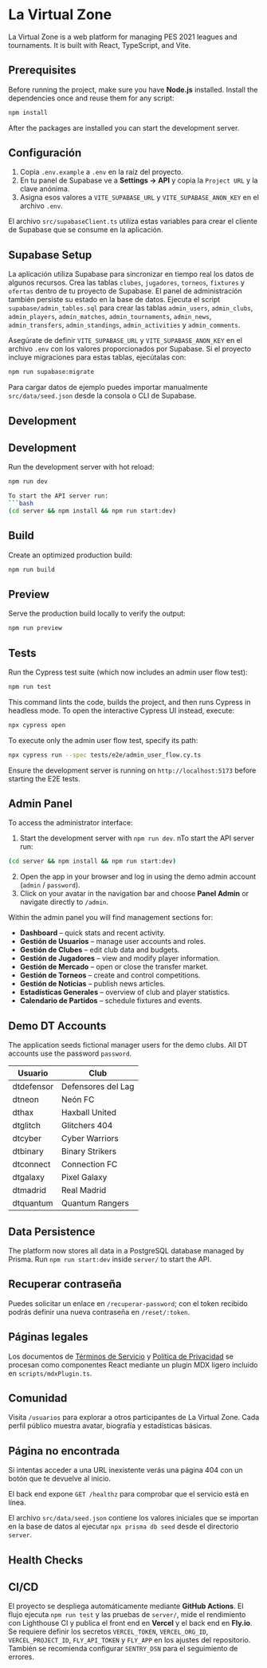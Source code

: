 # La Virtual Zone

La Virtual Zone is a web platform for managing PES 2021 leagues and tournaments. It is built with React, TypeScript, and Vite.

## Prerequisites

Before running the project, make sure you have **Node.js** installed. Install the dependencies once and reuse them for any script:

```bash
npm install
```

After the packages are installed you can start the development server.

## Configuración

1. Copia `.env.example` a `.env` en la raíz del proyecto.
2. En tu panel de Supabase ve a **Settings → API** y copia la `Project URL` y la clave anónima.
3. Asigna esos valores a `VITE_SUPABASE_URL` y `VITE_SUPABASE_ANON_KEY` en el archivo `.env`.


El archivo `src/supabaseClient.ts` utiliza estas variables para crear el cliente de Supabase que se consume en la aplicación.

## Supabase Setup

La aplicación utiliza Supabase para sincronizar en tiempo real los datos de algunos recursos. Crea las tablas `clubes`, `jugadores`, `torneos`, `fixtures` y `ofertas` dentro de tu proyecto de Supabase. El panel de administración también persiste su estado en la base de datos. Ejecuta el script `supabase/admin_tables.sql` para crear las tablas `admin_users`, `admin_clubs`, `admin_players`, `admin_matches`, `admin_tournaments`, `admin_news`, `admin_transfers`, `admin_standings`, `admin_activities` y `admin_comments`.

Asegúrate de definir `VITE_SUPABASE_URL` y `VITE_SUPABASE_ANON_KEY` en el archivo `.env` con los valores proporcionados por Supabase. Si el proyecto incluye migraciones para estas tablas, ejecútalas con:

```bash
npm run supabase:migrate
```

Para cargar datos de ejemplo puedes importar manualmente `src/data/seed.json` desde la consola o CLI de Supabase.

## Development

## Development

Run the development server with hot reload:

```bash
npm run dev

To start the API server run:
```bash
(cd server && npm install && npm run start:dev)
```


## Build

Create an optimized production build:

```bash
npm run build
```

## Preview

Serve the production build locally to verify the output:

```bash
npm run preview
```

## Tests

Run the Cypress test suite (which now includes an admin user flow test):

```bash
npm run test
```

This command lints the code, builds the project, and then runs Cypress in
headless mode. To open the interactive Cypress UI instead, execute:

```bash
npx cypress open
```

To execute only the admin user flow test, specify its path:

```bash
npx cypress run --spec tests/e2e/admin_user_flow.cy.ts
```

Ensure the development server is running on `http://localhost:5173` before
starting the E2E tests.

## Admin Panel

To access the administrator interface:

1. Start the development server with `npm run dev`.
nTo start the API server run:
```bash
(cd server && npm install && npm run start:dev)
```

2. Open the app in your browser and log in using the demo admin account (`admin` / `password`).
3. Click on your avatar in the navigation bar and choose **Panel Admin** or navigate directly to `/admin`.

Within the admin panel you will find management sections for:

- **Dashboard** – quick stats and recent activity.
- **Gestión de Usuarios** – manage user accounts and roles.
- **Gestión de Clubes** – edit club data and budgets.
- **Gestión de Jugadores** – view and modify player information.
- **Gestión de Mercado** – open or close the transfer market.
- **Gestión de Torneos** – create and control competitions.
- **Gestión de Noticias** – publish news articles.
- **Estadísticas Generales** – overview of club and player statistics.
- **Calendario de Partidos** – schedule fixtures and events.

## Demo DT Accounts

The application seeds fictional manager users for the demo clubs. All DT accounts use the password `password`.

| Usuario    | Club               |
| ---------- | ------------------ |
| dtdefensor | Defensores del Lag |
| dtneon     | Neón FC            |
| dthax      | Haxball United     |
| dtglitch   | Glitchers 404      |
| dtcyber    | Cyber Warriors     |
| dtbinary   | Binary Strikers    |
| dtconnect  | Connection FC      |
| dtgalaxy   | Pixel Galaxy       |
| dtmadrid   | Real Madrid        |
| dtquantum  | Quantum Rangers    |

## Data Persistence

The platform now stores all data in a PostgreSQL database managed by Prisma. Run `npm run start:dev` inside `server/` to start the API.

## Recuperar contraseña

Puedes solicitar un enlace en `/recuperar-password`; con el token recibido podrás definir una nueva contraseña en `/reset/:token`.

## Páginas legales

Los documentos de [Términos de Servicio](/terminos) y [Política de Privacidad](/privacidad) se procesan como componentes React mediante un plugin MDX ligero incluido en `scripts/mdxPlugin.ts`.

## Comunidad

Visita `/usuarios` para explorar a otros participantes de La Virtual Zone. Cada perfil público muestra avatar, biografía y estadísticas básicas.

## Página no encontrada

Si intentas acceder a una URL inexistente verás una página 404 con un botón que te devuelve al inicio.

El back end expone `GET /healthz` para comprobar que el servicio está en línea.

El archivo `src/data/seed.json` contiene los valores iniciales que se importan en la base de datos al ejecutar `npx prisma db seed` desde el directorio `server`.

## Health Checks

## CI/CD

El proyecto se despliega automáticamente mediante **GitHub Actions**. El flujo ejecuta `npm run test` y las pruebas de `server/`, mide el rendimiento con Lighthouse CI y publica el front end en **Vercel** y el back end en **Fly.io**.
Se requiere definir los secretos `VERCEL_TOKEN`, `VERCEL_ORG_ID`, `VERCEL_PROJECT_ID`, `FLY_API_TOKEN` y `FLY_APP` en los ajustes del repositorio. También se recomienda configurar `SENTRY_DSN` para el seguimiento de errores.

